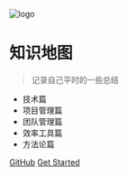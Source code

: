 ![logo](https://docsify.js.org/_media/icon.svg)

# 知识地图

> 记录自己平时的一些总结

- 技术篇
- 项目管理篇
- 团队管理篇
- 效率工具篇
- 方法论篇

[GitHub](https://github.com/lzk90s/lzk90s.github.io.git)
[Get Started](README.md)
